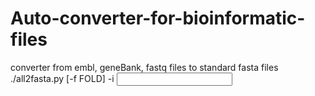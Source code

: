# Auto-converter-for-bioinformatic-files
converter from embl, geneBank, fastq files to standard fasta files
./all2fasta.py [-f FOLD] -i <input file name>
